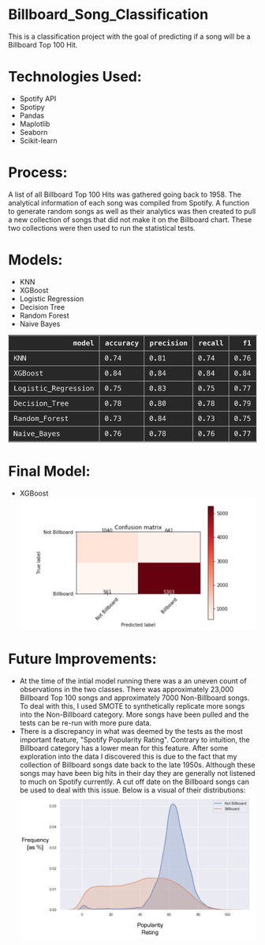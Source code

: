 # Billboard_Song_Classification
This is a classification project with the goal of predicting if a song will be a Billboard Top 100 Hit.

# Technologies Used:
  - Spotify API
  - Spotipy
  - Pandas
  - Maplotlib
  - Seaborn
  - Scikit-learn
  
# Process:
A list of all Billboard Top 100 Hits was gathered going back to 1958. The analytical information of each song was compiled from Spotify. A function to generate random songs as well as their analytics was then created to pull a new collection of songs that did not make it on the Billboard chart. These two collections were then used to run the statistical tests.

# Models:
  - KNN
  - XGBoost
  - Logistic Regression
  - Decision Tree
  - Random Forest
  - Naive Bayes
  
  ![alt text](https://github.com/eharacz/Billboard_Song_Classification/blob/master/Model_Results.png "Model Results")
  
  
# Final Model:
  - XGBoost
  ![alt text](https://github.com/eharacz/Billboard_Song_Classification/blob/wip/XGBoost_Confusion-Matrix.png "XGBoost Confusion Matrix")
  
# Future Improvements:
  - At the time of the intial model running there was a an uneven count of observations in the two classes. There was  approximately 23,000 Billboard Top 100 songs and approximately 7000 Non-Billboard songs. To deal with this, I used SMOTE to synthetically replicate more songs into the Non-Billboard category. More songs have been pulled and the tests can be re-run with more pure data.
  - There is a discrepancy in what was deemed by the tests as the most important feature, "Spotify Popularity Rating". Contrary to intuition, the Billboard category has a lower mean for this feature. After some exploration into the data I discovered this is due to the fact that my collection of Billboard songs date back to the late 1950s. Although these songs may have been big hits in their day they are generally not listened to much on Spotify currently. A cut off date on the Billboard songs can be used to deal with this issue. Below is a visual of their distributions:
![alt text](https://github.com/eharacz/Billboard_Song_Classification/blob/wip/Category_SpotPop_Distribution.png "Category Popularity Distributions")
